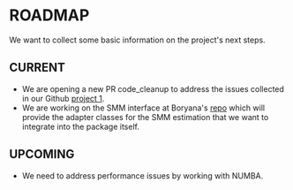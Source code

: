 # ROADMAP

We want to collect some basic information on the project's next steps.

## CURRENT

* We are opening a new PR code_cleanup to address the issues collected in our Github [project 1](https://github.com/OpenSourceEconomics/soepy/projects/1).
* We are working on the SMM interface at Boryana's [repo](https://github.com/boryana-ilieva/smm_soepy) which will provide the adapter classes for the SMM estimation that we want to integrate into the package itself.


## UPCOMING

* We need to address performance issues by working with NUMBA.
